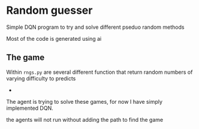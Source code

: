# Random guesser

Simple DQN program to try and solve different pseduo random methods

Most of the code is generated using ai

## The game
Within `rngs.py` are several different function that return random numbers of varying difficulty to predicts

<ul>
<li></li>
</ul>

The agent is trying to solve these games, for now I have simply implemented DQN.

the agents will not run without adding the path to find the game